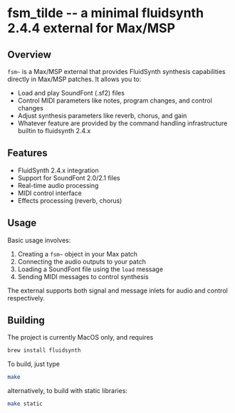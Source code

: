 # fsm_tilde -- a minimal fluidsynth 2.4.4 external for Max/MSP

## Overview

`fsm~` is a Max/MSP external that provides FluidSynth synthesis capabilities directly in Max/MSP patches. It allows you to:

- Load and play SoundFont (.sf2) files
- Control MIDI parameters like notes, program changes, and control changes
- Adjust synthesis parameters like reverb, chorus, and gain
- Whatever feature are provided by the command handling infrastructure builtin to fluidsynth 2.4.x

## Features

- FluidSynth 2.4.x integration
- Support for SoundFont 2.0/2.1 files
- Real-time audio processing
- MIDI control interface
- Effects processing (reverb, chorus)

## Usage

Basic usage involves:

1. Creating a `fsm~` object in your Max patch
2. Connecting the audio outputs to your patch
3. Loading a SoundFont file using the `load` message
4. Sending MIDI messages to control synthesis

The external supports both signal and message inlets for audio and control respectively.

## Building

The project is currently MacOS only, and requires

```sh
brew install fluidsynth
```

To build, just type

```sh
make
```

alternatively, to build with static libraries:

```sh
make static
```
